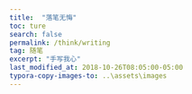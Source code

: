 ```yaml
---
title:  "落笔无悔"
toc: ture
search: false
permalink: /think/writing
tag: 随笔
excerpt: "手写我心"
last_modified_at: 2018-10-26T08:05:00-05:00
typora-copy-images-to: ..\assets\images
---
```


